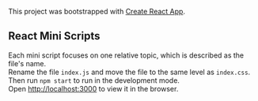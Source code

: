 This project was bootstrapped with [Create React App](https://github.com/facebook/create-react-app).

## React Mini Scripts

Each mini script focuses on one relative topic, which is described as the file's name.<br>
Rename the file `index.js` and move the file to the same level as `index.css`.<br>
Then run `npm start` to run in the development mode.<br>
Open [http://localhost:3000](http://localhost:3000) to view it in the browser.

